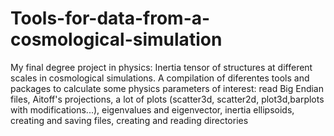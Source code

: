 # Tools-for-data-from-a-cosmological-simulation
My final degree project in physics: Inertia tensor of structures at different scales in cosmological simulations.
A compilation of diferentes tools and packages to calculate some physics parameters of interest: read Big Endian files, Aitoff's projections, a lot of plots (scatter3d, scatter2d, plot3d,barplots with modifications...), eigenvalues and eigenvector, inertia ellipsoids, creating and saving files, creating and reading directories
